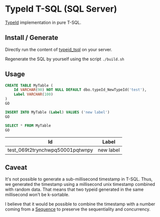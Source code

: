 # TypeId T-SQL (SQL Server)

[TypeId](https://github.com/jetpack-io/typeid) implementation in pure T-SQL.

## Install / Generate

Directly run the content of [typeid_tsql](https://github.com/uniteeio/typeid_tsql/blob/main/typeid_tsql.generated.sql) on
your server.

Regenerate the SQL by yourself using the script `./build.sh`

## Usage

```sql
CREATE TABLE MyTable (
    Id VARCHAR(90) NOT NULL DEFAULT dbo.typeId_NewTypeId('test'),
    Label VARCHAR(100)
)
GO

INSERT INTO MyTable (Label) VALUES ('new label')
GO

SELECT * FROM MyTable
GO
```

| Id                                 | Label         |
|----------------------------------- | ------------- |
| test_069t2trynchwpq50001pqtwnpy    | new label     |

## Caveat

It's not possible to generate a sub-millisecond timestamp in T-SQL. Thus, we generated the timestamp using a millisecond unix timestamp combined with
random data. That means that two typeid generated in the same millisecond won't be k-sortable.

I believe that it would be possible to combine the timestamp with a number coming from a [Sequence](https://learn.microsoft.com/fr-fr/sql/t-sql/statements/create-sequence-transact-sql?view=sql-server-ver16) to preserve the sequentiality and concurrency.
